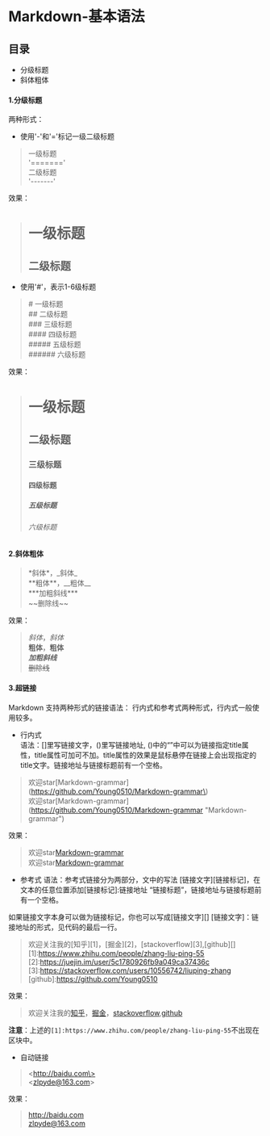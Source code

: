 # Markdown-基本语法
## 目录
- 分级标题
- 斜体粗体

#### 1.分级标题
两种形式：
+ 使用'-'和'='标记一级二级标题
> 一级标题  
> '======='  
> 二级标题  
> '-------'  

效果：
> 一级标题  
> ========  
> 二级标题  
> --------  

+ 使用'#'，表示1-6级标题
> \# 一级标题  
> \## 二级标题  
> \### 三级标题  
> \#### 四级标题  
> \##### 五级标题  
> \###### 六级标题  

效果：
> # 一级标题
> ## 二级标题
> ### 三级标题
> #### 四级标题
> ##### 五级标题
> ###### 六级标题

#### 2.斜体粗体

> \*斜体\*，\_斜体\_  
> \*\*粗体\*\*，\_\_粗体\_\_  
> \*\*\*加粗斜线\*\*\*   
> \~\~删除线\~\~

效果：
> *斜体*，_斜体_  
> **粗体**，__粗体__  
> ***加粗斜线***  
> ~~删除线~~

#### 3.超链接
Markdown 支持两种形式的链接语法： 行内式和参考式两种形式，行内式一般使用较多。  
+ 行内式  
语法：[]里写链接文字，()里写链接地址, ()中的“”中可以为链接指定title属性，title属性可加可不加。title属性的效果是鼠标悬停在链接上会出现指定的 title文字。链接地址与链接标题前有一个空格。
> 欢迎star\[Markdown-grammar\]\(https://github.com/Young0510/Markdown-grammar\)  
> 欢迎star\[Markdown-grammar\]\(https://github.com/Young0510/Markdown-grammar "Markdown-grammar"\)  

效果：
> 欢迎star[Markdown-grammar](https://github.com/Young0510/Markdown-grammar)  
> 欢迎star[Markdown-grammar](https://github.com/Young0510/Markdown-grammar "Markdown-grammar")  
+ 参考式
语法：参考式链接分为两部分，文中的写法 [链接文字][链接标记]，在文本的任意位置添加[链接标记]:链接地址 “链接标题”，链接地址与链接标题前有一个空格。  

如果链接文字本身可以做为链接标记，你也可以写成[链接文字][] [链接文字]：链接地址的形式，见代码的最后一行。


> 欢迎关注我的\[知乎\]\[1\]，\[掘金\]\[2\]，\[stackoverflow\]\[3\],\[github\]\[\]  
> \[1\]:https://www.zhihu.com/people/zhang-liu-ping-55   
> \[2\]:https://juejin.im/user/5c1780926fb9a049ca37436c   
> \[3\]:https://stackoverflow.com/users/10556742/liuping-zhang   
> \[github\]:https://github.com/Young0510  

效果：
> 欢迎关注我的[知乎][1]，[掘金][2]，[stackoverflow][3],[github][]  


[1]:https://www.zhihu.com/people/zhang-liu-ping-55  
[2]:https://juejin.im/user/5c1780926fb9a049ca37436c  
[3]:https://stackoverflow.com/users/10556742/liuping-zhang  
[github]:https://github.com/Young0510  

**注意**：上述的`[1]:https://www.zhihu.com/people/zhang-liu-ping-55`不出现在区块中。  

+ 自动链接
> \<http://baidu.com\>  
> \<zlpyde@163.com\> 

效果：
> <http://baidu.com>  
> <zlpyde@163.com> 
 
